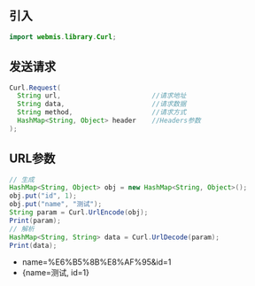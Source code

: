 ## 引入
```java
import webmis.library.Curl;
```

## 发送请求
```java
Curl.Request(
  String url,                       //请求地址
  String data,                      //请求数据
  String method,                    //请求方式
  HashMap<String, Object> header    //Headers参数
);
```

## URL参数
```java
// 生成
HashMap<String, Object> obj = new HashMap<String, Object>();
obj.put("id", 1);
obj.put("name", "测试");
String param = Curl.UrlEncode(obj);
Print(param);
// 解析
HashMap<String, String> data = Curl.UrlDecode(param);
Print(data);
```
- name=%E6%B5%8B%E8%AF%95&id=1 
- {name=测试, id=1}